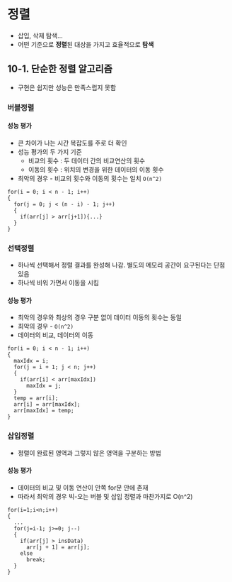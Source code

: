 # 정렬

- 삽입, 삭제 탐색...
- 어떤 기준으로 **정렬**된 대상을 가지고 효율적으로 **탐색**

## 10-1. 단순한 정렬 알고리즘

- 구현은 쉽지만 성능은 만족스럽지 못함

### 버블정렬

#### 성능 평가

- 큰 차이가 나는 시간 복잡도를 주로 더 확인
- 성능 평가의 두 가지 기준
  - 비교의 횟수 : 두 데이터 간의 비교연산의 횟수
  - 이동의 횟수 : 위치의 변경을 위한 데이터의 이동 횟수
- 최악의 경우 - 비교의 횟수와 이동의 횟수는 일치 `O(n^2)`

```
for(i = 0; i < n - 1; i++)
{
  for(j = 0; j < (n - i) - 1; j++)
  {
    if(arr[j] > arr[j+1]){...}
  }
}
```

### 선택정렬

- 하나씩 선택해서 정렬 결과를 완성해 나감. 별도의 메모리 공간이 요구된다는 단점 있음
- 하나씩 비워 가면서 이동을 시킴

#### 성능 평가

- 최악의 경우와 최상의 경우 구분 없이 데이터 이동의 횟수는 동일
- 최악의 경우 - `O(n^2)`
- 데이터의 비교, 데이터의 이동

```
for(i = 0; i < n - 1; i++)
{
  maxIdx = i;
  for(j = i + 1; j < n; j++)
  {
    if(arr[i] < arr[maxIdx])
      maxIdx = j;
  }
  temp = arr[i];
  arr[i] = arr[maxIdx];
  arr[maxIdx] = temp;
}
```

### 삽입정렬

- 정렬이 완료된 영역과 그렇지 않은 영역을 구분하는 방법

#### 성능 평가

- 데이터의 비교 및 이동 연산이 안쪽 for문 안에 존재
- 따라서 최악의 경우 빅-오는 버블 및 삽입 정렬과 마찬가지로 O(n^2)

```
for(i=1;i<n;i++)
{
  ...
  for(j=i-1; j>=0; j--)
  {
    if(arr[j] > insData)
      arr[j + 1] = arr[j];
    else
      break;
  }
}
```
